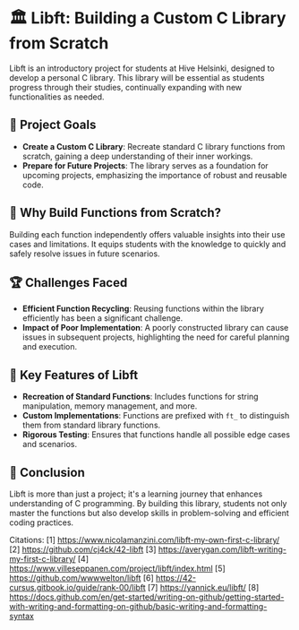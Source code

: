 # 🏛️ Libft: Building a Custom C Library from Scratch

Libft is an introductory project for students at Hive Helsinki, designed to develop a personal C library. This library will be essential as students progress through their studies, continually expanding with new functionalities as needed.

## 🎯 Project Goals

- **Create a Custom C Library**: Recreate standard C library functions from scratch, gaining a deep understanding of their inner workings.
- **Prepare for Future Projects**: The library serves as a foundation for upcoming projects, emphasizing the importance of robust and reusable code.

## 🚀 Why Build Functions from Scratch?

Building each function independently offers valuable insights into their use cases and limitations. It equips students with the knowledge to quickly and safely resolve issues in future scenarios.

## 🏆 Challenges Faced

- **Efficient Function Recycling**: Reusing functions within the library efficiently has been a significant challenge.
- **Impact of Poor Implementation**: A poorly constructed library can cause issues in subsequent projects, highlighting the need for careful planning and execution.

## 🔧 Key Features of Libft

- **Recreation of Standard Functions**: Includes functions for string manipulation, memory management, and more.
- **Custom Implementations**: Functions are prefixed with `ft_` to distinguish them from standard library functions.
- **Rigorous Testing**: Ensures that functions handle all possible edge cases and scenarios.

## 📌 Conclusion

Libft is more than just a project; it's a learning journey that enhances understanding of C programming. By building this library, students not only master the functions but also develop skills in problem-solving and efficient coding practices.

Citations:
[1] https://www.nicolamanzini.com/libft-my-own-first-c-library/
[2] https://github.com/cj4ck/42-libft
[3] https://averygan.com/libft-writing-my-first-c-library/
[4] https://www.villeseppanen.com/project/libft/index.html
[5] https://github.com/wwwwelton/libft
[6] https://42-cursus.gitbook.io/guide/rank-00/libft
[7] https://yannick.eu/libft/
[8] https://docs.github.com/en/get-started/writing-on-github/getting-started-with-writing-and-formatting-on-github/basic-writing-and-formatting-syntax
